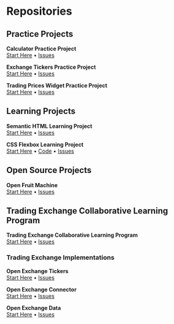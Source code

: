 # Repositories

## Practice Projects

**Calculator Practice Project**    
[Start Here](https://github.com/pecknigel/calculator-practice-project)
• [Issues](https://github.com/pecknigel/calculator-practice-project/issues)

**Exchange Tickers Practice Project**    
[Start Here](https://github.com/pecknigel/exchange-tickers-practice-project)
• [Issues](https://github.com/pecknigel/exchange-tickers-practice-project/issues)

**Trading Prices Widget Practice Project**    
[Start Here](https://github.com/pecknigel/trading-prices-widget-practice-project)
• [Issues](https://github.com/pecknigel/trading-prices-widget-practice-project/issues)

## Learning Projects

**Semantic HTML Learning Project**    
[Start Here](https://github.com/pecknigel/semantic-html-learning-project)
• [Issues](https://github.com/pecknigel/semantic-html-learning-project/issues)

**CSS Flexbox Learning Project**    
[Start Here](https://github.com/pecknigel/css-flexbox-learning-project/blob/main/README.md)
• [Code](https://github.com/pecknigel/css-flexbox-learning-project)
• [Issues](https://github.com/pecknigel/css-flexbox-learning-project/issues)

## Open Source Projects

**Open Fruit Machine**    
[Start Here](https://github.com/pecknigel/open-fruit-machine)
• [Issues](https://github.com/pecknigel/open-fruit-machine/issues)

## Trading Exchange Collaborative Learning Program

**Trading Exchange Collaborative Learning Program**    
[Start Here](https://github.com/pecknigel/trading-exchange-collaborative-learning)
• [Issues](https://github.com/pecknigel/trading-exchange-collaborative-learning/issues)

### Trading Exchange Implementations

**Open Exchange Tickers**    
[Start Here](https://github.com/pecknigel/open-exchange-tickers)
• [Issues](https://github.com/pecknigel/open-exchange-tickers/issues)

**Open Exchange Connector**    
[Start Here](https://github.com/pecknigel/open-exchange-connector)
• [Issues](https://github.com/pecknigel/open-exchange-connector/issues)

**Open Exchange Data**    
[Start Here](https://github.com/pecknigel/open-exchange-data)
• [Issues](https://github.com/pecknigel/open-exchange-data/issues)
